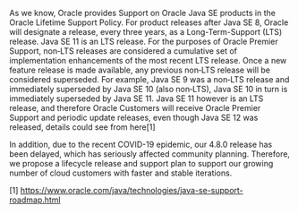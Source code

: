 As we know, Oracle provides Support on Oracle Java SE products in the Oracle Lifetime Support Policy. For product releases after Java SE 8, Oracle will designate a release, every three years, as a Long-Term-Support (LTS) release. Java SE 11 is an LTS release. For the purposes of Oracle Premier Support, non‑LTS releases are considered a cumulative set of implementation enhancements of the most recent LTS release. Once a new feature release is made available, any previous non‑LTS release will be considered superseded. For example, Java SE 9 was a non‑LTS release and immediately superseded by Java SE 10 (also non‑LTS), Java SE 10 in turn is immediately superseded by Java SE 11. Java SE 11 however is an LTS release, and therefore Oracle Customers will receive Oracle Premier Support and periodic update releases, even though Java SE 12 was released, details could see from here[1]

In addition, due to the recent COVID-19 epidemic, our 4.8.0 release has been delayed, which has seriously affected community planning. Therefore, we propose a lifecycle release and support plan to support our growing number of cloud customers with faster and stable iterations.




[1] https://www.oracle.com/java/technologies/java-se-support-roadmap.html